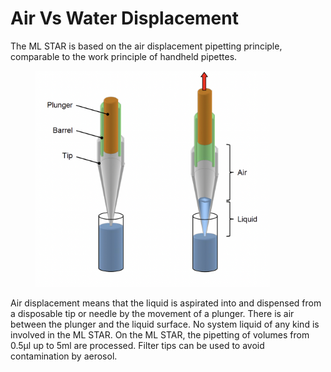 # Air Vs Water Displacement

The ML STAR is based on the air displacement pipetting principle, comparable to the work principle of handheld pipettes.

<figure><img src="../../.gitbook/assets/image (26) (1).png" alt="" width="375"><figcaption></figcaption></figure>

Air displacement means that the liquid is aspirated into and dispensed from a disposable tip or needle by the movement of a plunger. There is air between the plunger and the liquid surface. No system liquid of any kind is involved in the ML STAR. On the ML STAR, the pipetting of volumes from 0.5µl up to 5ml are processed. Filter tips can be used to avoid contamination by aerosol.
